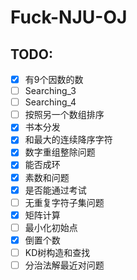 # Fuck-NJU-OJ

## TODO:

- [x] 有9个因数的数
- [ ] Searching_3
- [ ] Searching_4
- [ ] 按照另一个数组排序
- [x] 书本分发
- [x] 和最大的连续降序字符
- [x] 数字重组整除问题
- [x] 能否成环
- [x] 素数和问题
- [x] 是否能通过考试
- [ ] 无重复字符子集问题
- [x] 矩阵计算
- [ ] 最小化初始点
- [x] 倒置个数
- [ ] KD树构造和查找
- [ ] 分治法解最近对问题
